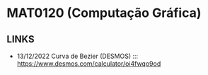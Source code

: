 # MAT0120 (Computação Gráfica)

## LINKS
- 13/12/2022 Curva de Bezier (DESMOS) ::: https://www.desmos.com/calculator/oi4fwqo9od
